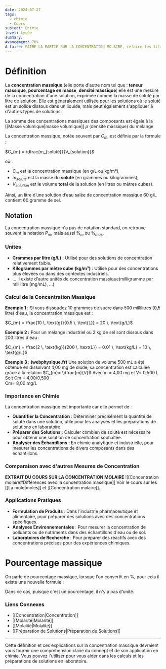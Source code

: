 ```yaml
---
date: 2024-07-27
tags:
  - chimie
  - Cours
subject: Chimie
level: Lycée
summary: 
Avancement: 70%
A faire: FAIRE LA PARTIE SUR LA CONCENTRATION MOLAIRE, refaire les titres, diff avec concentration molaire ?
---
```

# Définition
La **concentration massique** (elle porte d'autre nom tel que : **teneur massique**, **pourcentage en masse**, **densité massique**) elle est une mesure de la concentration d'une solution, exprimée comme la masse de soluté par litre de solution. Elle est généralement utilisée pour les solutions où le soluté est un solide dissous dans un liquide, mais peut également s'appliquer à d'autres types de solutions.

La somme des concentrations massiques des composants est égale à la [[Masse volumique|masse volumique]] $\rho$ (densité massique) du mélange

La concentration massique, notée souvent par $C_{m}$, est définie par la formule :

$C_{m} = \dfrac{m_{soluté}}{V_{solution}}$

où :
- $C_{m}$ est la concentration massique (en g/L ou kg/m³),
- $m_{soluté}$ est la masse du **soluté** (en grammes ou kilogrammes),
- $V_{solution}$ est le volume **total** de la solution (en litres ou mètres cubes).

Ainsi, un litre d’une solution d’eau salée de concentration massique 60 g/L contient 60 gramme de sel.
## Notation
La concentration massique n'a pas de notation standard, on retrouve souvent la notation $P_{m}$, mais aussi %$_{m}$ ou %$_{mas}$.
### Unités
- **Grammes par litre (g/L)** : Utilisé pour des solutions de concentration relativement faible.
- **Kilogrammes par mètre cube (kg/m³)** : Utilisé pour des concentrations plus élevées ou dans des contextes industriels.
- ... Il existe d'autre unités de concentration massique(milligramme par millilitre (mg/mL), ...)
### Calcul de la Concentration Massique

**Exemple 1 :**
Si vous dissoudez 10 grammes de sucre dans 500 millilitres (0,5 litre) d'eau, la concentration massique est :

$C_{m} = \frac{10 \, \text{g}}{0.5 \, \text{L}} = 20 \, \text{g/L}$

**Exemple 2 :**
Pour un mélange industriel où 2 kg de sel sont dissous dans 200 litres d'eau :

$C_{m} = \frac{2 \, \text{kg}}{200 \, \text{L}} = 0.01 \, \text{kg/L} = 10 \, \text{g/L}$

**Exemple 3 : (webphysique.fr)**
Une solution de volume 500 mL a été obtenue en dissolvant 4,00 mg de diode, sa concentration est calculée grâce à la relation $C_{m}= \dfrac{m}{V}$
Avec m = 4,00 mg et V= 0,500 L  
Soit Cm = 4,00/0,500  
Cm= 8,00 mg/L

### Importance en Chimie
La concentration massique est importante car elle permet de :
- **Quantifier la Concentration** : Déterminer précisément la quantité de soluté dans une solution, utile pour les analyses et les préparations de solutions en laboratoire.
- **Préparer des Solutions** : Calculer combien de soluté est nécessaire pour obtenir une solution de concentration souhaitée.
- **Analyser des Échantillons** : En chimie analytique et industrielle, pour mesurer les concentrations de divers composants dans des échantillons.

### Comparaison avec d'autres Mesures de Concentration
**EXTRAIT DU COURS SUR LA CONCENTRATION MOLAIRE**
![[Concentration molaire#Différences avec la concentration massique]]
 Voir le cours sur les [[La mole|moles]] et [[Concentration molaire]].

### Applications Pratiques
- **Formulation de Produits** : Dans l'industrie pharmaceutique et alimentaire, pour préparer des solutions avec des concentrations spécifiques.
- **Analyses Environnementales** : Pour mesurer la concentration de polluants ou de nutriments dans des échantillons d'eau ou de sol.
- **Laboratoires de Recherche** : Pour préparer des réactifs avec des concentrations précises pour des expériences chimiques.

# Pourcentage massique
On parle de pourcentage massique, lorsque l'on convertit en %, pour cela il existe une nouvelle formule : 

Dans ce cas, puisque c'est un pourcentage, il n'y a pas d'unité.
### Liens Connexes
- [[Concentration|Concentration]]
- [[Molarité|Molarité]]
- [[Molalité|Molalité]]
- [[Préparation de Solutions|Préparation de Solutions]]

---

Cette définition et ces explications sur la concentration massique devraient vous fournir une compréhension claire du concept et de son application en chimie. Vous pouvez l'utiliser pour vous aider dans les calculs et les préparations de solutions en laboratoire.